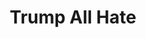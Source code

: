 ---
pid: CH727
title: Trump All Hate
location_transcription: Center City
zipcode: NJ07302
outside_phl: 'Jersey City NJ '
neighborhood: 
age: 
age_range: 
instagram: 
image_file_name: CH_727.jpg
proposal_transcription: Trump getting kicked in the ass by the people. Gold, People
  line up to kick, ass is extra large.
topic: Figure,Politics
topic_summary: 0, 0
type: Interactive,Sculpture Statue
keywords_other: 
credit: 
image_labels: 
twitter: 
facebook: 
permalink: "/monuments/ch727/"
layout: item-page
---